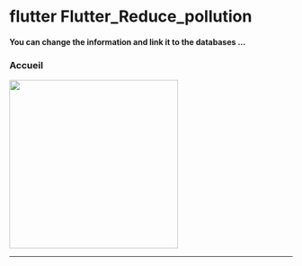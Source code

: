 <h1> flutter Flutter_Reduce_pollution </h1>



<h4> You can change the information and link it to the databases ...</h4>



<h3>Accueil</h3> 


<img src="https://github.com/abenkoula71/flutter-nikz-app-D/blob/main/Screenshot_1642772981.png" width="300" /> 


<hr>



